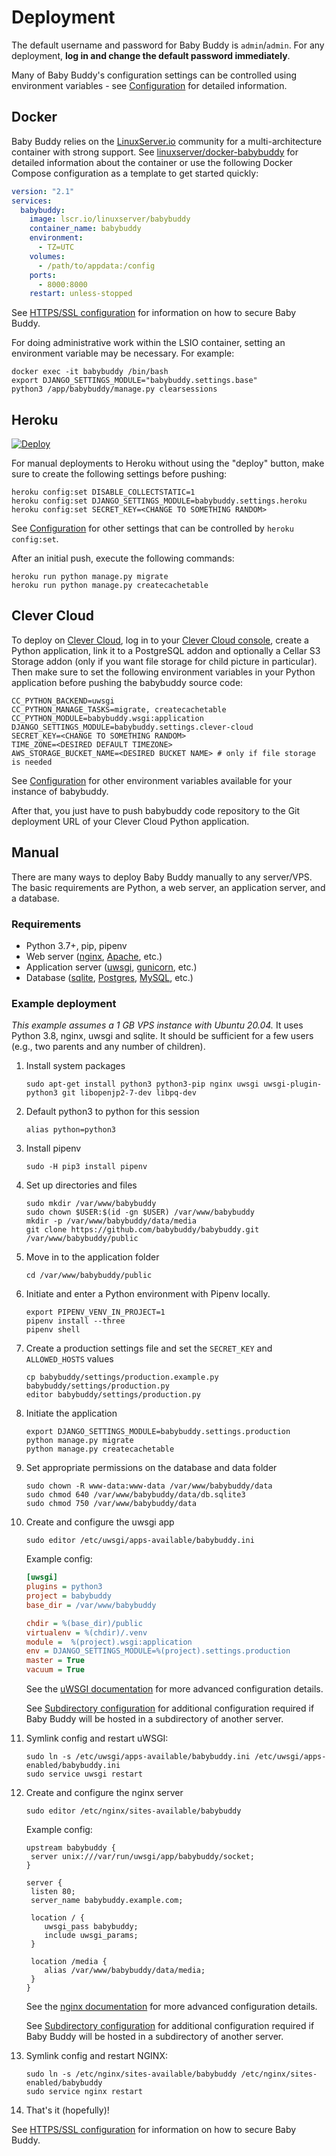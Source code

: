 # Deployment

The default username and password for Baby Buddy is `admin`/`admin`. For any
deployment, **log in and change the default password immediately**.

Many of Baby Buddy's configuration settings can be controlled using environment
variables - see [Configuration](../configuration/intro.md) for detailed information.

## Docker

Baby Buddy relies on the [LinuxServer.io](https://www.linuxserver.io/) community
for a multi-architecture container with strong support. See
[linuxserver/docker-babybuddy](https://github.com/linuxserver/docker-babybuddy)
for detailed information about the container or use the following Docker Compose
configuration as a template to get started quickly:

```yaml
version: "2.1"
services:
  babybuddy:
    image: lscr.io/linuxserver/babybuddy
    container_name: babybuddy
    environment:
      - TZ=UTC
    volumes:
      - /path/to/appdata:/config
    ports:
      - 8000:8000
    restart: unless-stopped
```

See [HTTPS/SSL configuration](ssl.md) for information on how to secure Baby Buddy.

For doing administrative work within the LSIO container, setting an environment variable may be necessary.
For example:

```shell
docker exec -it babybuddy /bin/bash
export DJANGO_SETTINGS_MODULE="babybuddy.settings.base"
python3 /app/babybuddy/manage.py clearsessions
```

## Heroku

[![Deploy](https://www.herokucdn.com/deploy/button.svg)](https://dashboard.heroku.com/new?button-url=https%3A%2F%2Fgithub.com%2Fbabybuddy%2Fbabybuddy&template=https%3A%2F%2Fgithub.com%2Fbabybuddy%2Fbabybuddy)

For manual deployments to Heroku without using the "deploy" button, make sure to
create the following settings before pushing:

```shell
heroku config:set DISABLE_COLLECTSTATIC=1
heroku config:set DJANGO_SETTINGS_MODULE=babybuddy.settings.heroku
heroku config:set SECRET_KEY=<CHANGE TO SOMETHING RANDOM>
```

See [Configuration](../configuration/intro.md) for other settings that can be controlled
by `heroku config:set`.

After an initial push, execute the following commands:

```shell
heroku run python manage.py migrate
heroku run python manage.py createcachetable
```

## Clever Cloud

To deploy on [Clever Cloud](https://www.clever-cloud.com), log in to your
[Clever Cloud console](https://console.clever-cloud.com/), create a Python
application, link it to a PostgreSQL addon and optionally a Cellar S3 Storage
addon (only if you want file storage for child picture in particular).
Then make sure to set the following environment variables in your Python
application before pushing the babybuddy source code:

```shell
CC_PYTHON_BACKEND=uwsgi
CC_PYTHON_MANAGE_TASKS=migrate, createcachetable
CC_PYTHON_MODULE=babybuddy.wsgi:application
DJANGO_SETTINGS_MODULE=babybuddy.settings.clever-cloud
SECRET_KEY=<CHANGE TO SOMETHING RANDOM>
TIME_ZONE=<DESIRED DEFAULT TIMEZONE>
AWS_STORAGE_BUCKET_NAME=<DESIRED BUCKET NAME> # only if file storage is needed
```

See [Configuration](../configuration/intro.md) for other environment variables available
for your instance of babybuddy.

After that, you just have to push babybuddy code repository to the Git
deployment URL of your Clever Cloud Python application.

## Manual

There are many ways to deploy Baby Buddy manually to any server/VPS. The basic 
requirements are Python, a web server, an application server, and a database.

### Requirements

- Python 3.7+, pip, pipenv
- Web server ([nginx](http://nginx.org/), [Apache](http://httpd.apache.org/), etc.)
- Application server ([uwsgi](http://projects.unbit.it/uwsgi), [gunicorn](http://gunicorn.org/), etc.)
- Database ([sqlite](https://sqlite.org/), [Postgres](https://www.postgresql.org/), [MySQL](https://www.mysql.com/), etc.)

### Example deployment

*This example assumes a 1 GB VPS instance with Ubuntu 20.04.* It uses Python 3.8,
nginx, uwsgi and sqlite. It should be sufficient for a few users (e.g., two parents
and any number of children).

1. Install system packages

    ```shell
    sudo apt-get install python3 python3-pip nginx uwsgi uwsgi-plugin-python3 git libopenjp2-7-dev libpq-dev
    ```

2. Default python3 to python for this session

    ```shell
    alias python=python3
    ```

3. Install pipenv

    ```shell
    sudo -H pip3 install pipenv
    ```

4. Set up directories and files

    ```shell
    sudo mkdir /var/www/babybuddy
    sudo chown $USER:$(id -gn $USER) /var/www/babybuddy
    mkdir -p /var/www/babybuddy/data/media
    git clone https://github.com/babybuddy/babybuddy.git /var/www/babybuddy/public
    ```

5. Move in to the application folder

    ```shell
    cd /var/www/babybuddy/public
    ```
        
6. Initiate and enter a Python environment with Pipenv locally.

    ```shell
    export PIPENV_VENV_IN_PROJECT=1
    pipenv install --three
    pipenv shell
    ```

7. Create a production settings file and set the ``SECRET_KEY`` and ``ALLOWED_HOSTS`` values

    ```shell
    cp babybuddy/settings/production.example.py babybuddy/settings/production.py
    editor babybuddy/settings/production.py
    ```

8. Initiate the application

    ```shell
    export DJANGO_SETTINGS_MODULE=babybuddy.settings.production
    python manage.py migrate
    python manage.py createcachetable
    ```

9. Set appropriate permissions on the database and data folder

    ```shell
    sudo chown -R www-data:www-data /var/www/babybuddy/data
    sudo chmod 640 /var/www/babybuddy/data/db.sqlite3
    sudo chmod 750 /var/www/babybuddy/data
    ```

10. Create and configure the uwsgi app

    ```shell
    sudo editor /etc/uwsgi/apps-available/babybuddy.ini
    ```

    Example config:

    ```ini
    [uwsgi]
    plugins = python3
    project = babybuddy
    base_dir = /var/www/babybuddy
    
    chdir = %(base_dir)/public
    virtualenv = %(chdir)/.venv
    module =  %(project).wsgi:application
    env = DJANGO_SETTINGS_MODULE=%(project).settings.production
    master = True
    vacuum = True
    ```
    
    See the [uWSGI documentation](http://uwsgi-docs.readthedocs.io/en/latest/)
    for more advanced configuration details.
    
    See [Subdirectory configuration](subdirectory.md) for additional configuration
    required if Baby Buddy will be hosted in a subdirectory of another server.

11. Symlink config and restart uWSGI:

    ```shell
    sudo ln -s /etc/uwsgi/apps-available/babybuddy.ini /etc/uwsgi/apps-enabled/babybuddy.ini
    sudo service uwsgi restart
    ```

12. Create and configure the nginx server

    ```shell
    sudo editor /etc/nginx/sites-available/babybuddy
    ```

    Example config:
    
    ```nginx
    upstream babybuddy {
     server unix:///var/run/uwsgi/app/babybuddy/socket;
    }
     
    server {
     listen 80;
     server_name babybuddy.example.com;
     
     location / {
        uwsgi_pass babybuddy;
        include uwsgi_params;
     }
              
     location /media {
        alias /var/www/babybuddy/data/media;
     }
    }
    ```
    
    See the [nginx documentation](https://nginx.org/en/docs/) for more advanced
    configuration details.
    
    See [Subdirectory configuration](subdirectory.md) for additional configuration
    required if Baby Buddy will be hosted in a subdirectory of another server.

14. Symlink config and restart NGINX:

    ```shell
    sudo ln -s /etc/nginx/sites-available/babybuddy /etc/nginx/sites-enabled/babybuddy
    sudo service nginx restart
    ```

15. That's it (hopefully)!

See [HTTPS/SSL configuration](ssl.md) for information on how to secure Baby Buddy.
